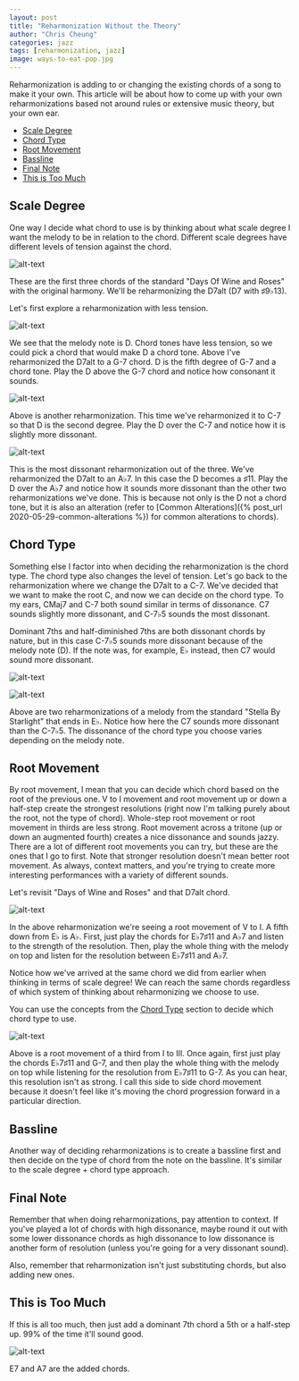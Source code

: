 ```yaml
---
layout: post
title: "Reharmonization Without the Theory"
author: "Chris Cheung"
categories: jazz
tags: [reharmonization, jazz]
image: ways-to-eat-pop.jpg
---
```


Reharmonization is adding to or changing the existing chords of a song to make it your own. This article will be about how to come up with your own reharmonizations based not around rules or extensive music theory, but your own ear.

- [Scale Degree](#scale-degree)
- [Chord Type](#chord-type)
- [Root Movement](#root-movement)
- [Bassline](#bassline)
- [Final Note](#final-note)
- [This is Too Much](#this-is-too-much)

## Scale Degree

One way I decide what chord to use is by thinking about what scale degree I want the melody to be in relation to the chord. Different scale degrees have different levels of tension against the chord.

![alt-text]({{site.github.url}}/assets/posts/reharm-without-theory/days-of-wine-and-roses-original.png "Days Of Wine and Roses Original Harmony")

These are the first three chords of the standard "Days Of Wine and Roses" with the original harmony. We'll be reharmonizing the D7alt (D7 with &#9839;9&#9837;13).

Let's first explore a reharmonization with less tension.

![alt-text]({{site.github.url}}/assets/posts/reharm-without-theory/days-of-wine-and-roses-reharm-1.png "Days Of Wine and Roses Reharmonization")

We see that the melody note is D. Chord tones have less tension, so we could pick a chord that would make D a chord tone. Above I've reharmonized the D7alt to a G-7 chord. D is the fifth degree of G-7 and a chord tone. Play the D above the G-7 chord and notice how consonant it sounds.

![alt-text]({{site.github.url}}/assets/posts/reharm-without-theory/days-of-wine-and-roses-reharm-2.png "Days Of Wine and Roses Reharmonization")

Above is another reharmonization. This time we've reharmonized it to C-7 so that D is the second degree. Play the D over the C-7 and notice how it is slightly more dissonant.

![alt-text]({{site.github.url}}/assets/posts/reharm-without-theory/days-of-wine-and-roses-reharm-3.png "Days Of Wine and Roses Reharmonization")

This is the most dissonant reharmonization out of the three. We've reharmonized the D7alt to an A&#9837;7. In this case the D becomes a &#9839;11. Play the D over the A&#9837;7 and notice how it sounds more dissonant than the other two reharmonizations we've done. This is because not only is the D not a chord tone, but it is also an alteration (refer to [Common Alterations]({% post_url 2020-05-29-common-alterations %}) for common alterations to chords).

## Chord Type

Something else I factor into when deciding the reharmonization is the chord type. The chord type also changes the level of tension. Let's go back to the reharmonization where we change the D7alt to a C-7. We've decided that we want to make the root C, and now we can decide on the chord type. To my ears, CMaj7 and C-7 both sound similar in terms of dissonance. C7 sounds slightly more dissonant, and C-7&#9837;5 sounds the most dissonant. 

Dominant 7ths and half-diminished 7ths are both dissonant chords by nature, but in this case C-7&#9837;5 sounds more dissonant because of the melody note (D). If the note was, for example, E&#9837; instead, then C7 would sound more dissonant.

![alt-text]({{site.github.url}}/assets/posts/reharm-without-theory/stella-by-starlight-reharm-1.png "Stella By Starlight Reharmonization")

![alt-text]({{site.github.url}}/assets/posts/reharm-without-theory/stella-by-starlight-reharm-2.png "Stella By Starlight Reharmonization")

Above are two reharmonizations of a melody from the standard "Stella By Starlight" that ends in E&#9837;. Notice how here the C7 sounds more dissonant than the C-7&#9837;5. The dissonance of the chord type you choose varies depending on the melody note.

## Root Movement

By root movement, I mean that you can decide which chord based on the root of the previous one. V to I movement and root movement up or down a half-step create the strongest resolutions (right now I'm talking purely about the root, not the type of chord). Whole-step root movement or root movement in thirds are less strong. Root movement across a tritone (up or down an augmented fourth) creates a nice dissonance and sounds jazzy. There are a lot of different root movements you can try, but these are the ones that I go to first. Note that stronger resolution doesn't mean better root movement. As always, context matters, and you're trying to create more interesting performances with a variety of different sounds.

Let's revisit "Days of Wine and Roses" and that D7alt chord.

![alt-text]({{site.github.url}}/assets/posts/reharm-without-theory/days-of-wine-and-roses-reharm-3.png "Days Of Wine and Roses Reharmonization")

In the above reharmonization we're seeing a root movement of V to I. A fifth down from E&#9837; is A&#9837;. First, just play the chords for E&#9837;7&#9839;11 and A&#9837;7 and listen to the strength of the resolution. Then, play the whole thing with the melody on top and listen for the resolution between E&#9837;7&#9839;11 and A&#9837;7. 

Notice how we've arrived at the same chord we did from earlier when thinking in terms of scale degree! We can reach the same chords regardless of which system of thinking about reharmonizing we choose to use. 

You can use the concepts from the [Chord Type](#chord-type) section to decide which chord type to use.

![alt-text]({{site.github.url}}/assets/posts/reharm-without-theory/days-of-wine-and-roses-reharm-1.png "Days Of Wine and Roses Reharmonization")

Above is a root movement of a third from I to III. Once again, first just play the chords E&#9837;7&#9839;11 and G-7, and then play the whole thing with the melody on top while listening for the resolution from E&#9837;7&#9839;11 to G-7. As you can hear, this resolution isn't as strong. I call this side to side chord movement because it doesn't feel like it's moving the chord progression forward in a particular direction.

## Bassline

Another way of deciding reharmonizations is to create a bassline first and then decide on the type of chord from the note on the bassline. It's similar to the scale degree + chord type approach.

## Final Note

Remember that when doing reharmonizations, pay attention to context. If you've played a lot of chords with high dissonance, maybe round it out with some lower dissonance chords as high dissonance to low dissonance is another form of resolution (unless you're going for a very dissonant sound).

Also, remember that reharmonization isn't just substituting chords, but also adding new ones. 

## This is Too Much

If this is all too much, then just add a dominant 7th chord a 5th or a half-step up. 99% of the time it'll sound good.

![alt-text]({{site.github.url}}/assets/posts/reharm-without-theory/days-of-wine-and-roses-reharm-easy.png "Days Of Wine and Roses Easy Reharmonization")

E7 and A7 are the added chords.